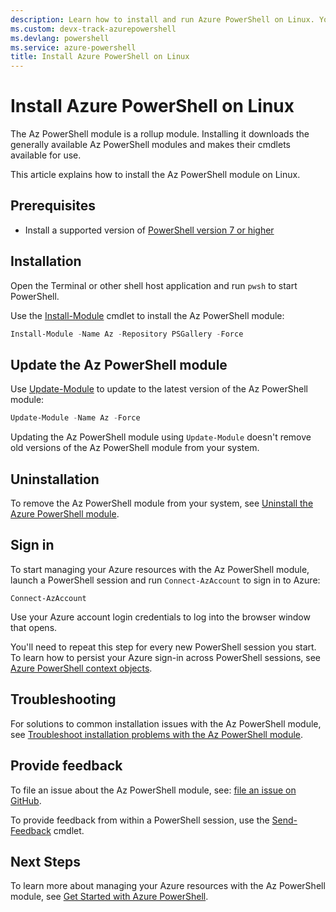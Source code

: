 ```yaml
---
description: Learn how to install and run Azure PowerShell on Linux. You can install Azure PowerShell on Linux with one command.
ms.custom: devx-track-azurepowershell
ms.devlang: powershell
ms.service: azure-powershell
title: Install Azure PowerShell on Linux
---
```


# Install Azure PowerShell on Linux

The Az PowerShell module is a rollup module. Installing it downloads the generally available Az
PowerShell modules and makes their cmdlets available for use.

This article explains how to install the Az PowerShell module on Linux.

## Prerequisites

- Install a supported version of [PowerShell version 7 or higher](/powershell/scripting/install/installing-powershell-on-linux)

## Installation

Open the Terminal or other shell host application and run `pwsh` to start PowerShell.

Use the [Install-Module](/powershell/module/powershellget/install-module) cmdlet to install the Az
PowerShell module:

```powershell
Install-Module -Name Az -Repository PSGallery -Force
```

## Update the Az PowerShell module

Use [Update-Module](/powershell/module/powershellget/update-module) to update to the latest version
of the Az PowerShell module:

```powershell
Update-Module -Name Az -Force
```

Updating the Az PowerShell module using `Update-Module` doesn't remove old versions of the Az
PowerShell module from your system.

## Uninstallation

To remove the Az PowerShell module from your system, see
[Uninstall the Azure PowerShell module](uninstall-az-ps.md).

## Sign in

To start managing your Azure resources with the Az PowerShell module, launch a PowerShell session
and run `Connect-AzAccount` to sign in to Azure:

```azurepowershell
Connect-AzAccount
```

Use your Azure account login credentials to log into the browser window that opens.

You'll need to repeat this step for every new PowerShell session you start. To learn how to persist
your Azure sign-in across PowerShell sessions, see
[Azure PowerShell context objects](/powershell/azure/context-persistence).

## Troubleshooting

For solutions to common installation issues with the Az PowerShell module, see
[Troubleshoot installation problems with the Az PowerShell module](troubleshooting.md#installation).

## Provide feedback

To file an issue about the Az PowerShell module, see:
[file an issue on GitHub](https://github.com/Azure/azure-powershell/issues).

To provide feedback from within a PowerShell session, use the
[Send-Feedback](/powershell/module/az.accounts/send-feedback) cmdlet.

## Next Steps

To learn more about managing your Azure resources with the Az PowerShell module, see
[Get Started with Azure PowerShell](get-started-azureps.md).

